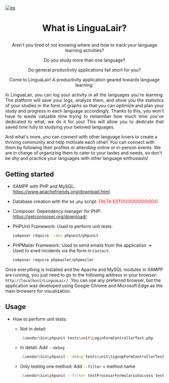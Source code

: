 [![es](https://img.shields.io/badge/lang-es-yellow.svg)](https://github.com/Sonia-E/LinguaLair/blob/main/README.es.md)

# <p style='text-align: center;'>What is LinguaLair?</p>

<p style='text-align: center;'>Aren't you tired of not knowing where and how to track your language learning activities?</p>
<p style='text-align: center;'>Do you study more than one language?</p>

<p style='text-align: center;'>Do general productivity applications fall short for you?</p>

<p style='text-align: center;'>Come to LinguaLair! A productivity application geared towards language learning:</p>

<p style='text-align: justify;'>In LinguaLair, you can log your activity in all the languages you're learning. The platform will save your logs, analyze them, and show you the statistics of your studies in the form of graphs so that you can optimize and plan your study and progress in each language accordingly. Thanks to this, you won't have to waste valuable time trying to remember how much time you've dedicated to what; we do it for you! This will allow you to dedicate that saved time fully to studying your beloved languages.

And what's more, you can connect with other language lovers to create a thriving community and help motivate each other! You can connect with them by following their profiles or attending online or in-person events. We are in charge of organizing them to cater to your tastes and needs, so don't be shy and practice your languages with other language enthusiasts!</p>

## Getting started

- XAMPP with PHP and MySQL: https://www.apachefriends.org/download.html
- Database creation with the <code>bd.php</code> script: <span style='color: red;'>FALTA ESTOOOOOOOOOOO</span>
- Composer: Dependency manager for PHP: https://getcomposer.org/download/
- PHPUnit Framework: Used to perform unit tests:

    ```bash
    composer require --dev phpunit/phpunit
    ```

- PHPMailer Framework: Used to send emails from the application -> Used to sned incidents via the form in <code>Contact</code>:

    ```bash
    composer require phpmailer/phpmailer
    ```

Once everything is installed and the Apache and MySQL modules in XAMPP are running, you just need to go to the following address in your browser: <code>http://localhost/LinguaLair/</code>. You can use any preferred browser, but the application was developed using Google Chrome and Microsoft Edge as the main browsers for visualization.

## Usage

- How to perform unit tests:
    - Not in detail:

        ```bash
        .\vendor\bin\phpunit tests\unit\LoginFormControllerTest.php
        ```
    - In detail: Add <code>--debug</code>

        ```bash
        .\vendor\bin\phpunit --debug tests\unit\SignupFormControllerTest.php
        ```
    - Only testing one method: Add <code>--filter</code> + method name

        ```bash
        .\vendor\bin\phpunit --filter testProcesarFormularioSuccess tests\unit\SignupFormControllerTest.php
        ```
